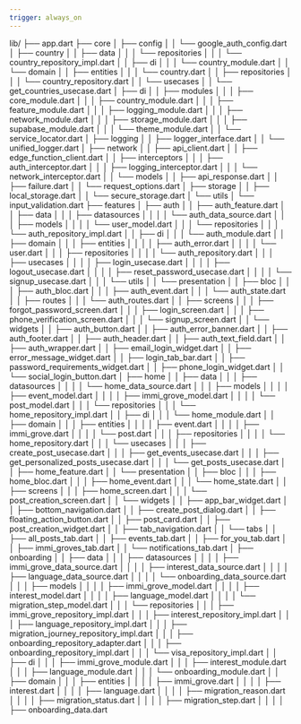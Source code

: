 ```yaml
---
trigger: always_on
---
```


lib/
├── app.dart
├── core
│   ├── config
│   │   └── google_auth_config.dart
│   ├── country
│   │   ├── data
│   │   │   └── repositories
│   │   │       └── country_repository_impl.dart
│   │   ├── di
│   │   │   └── country_module.dart
│   │   └── domain
│   │       ├── entities
│   │       │   └── country.dart
│   │       ├── repositories
│   │       │   └── country_repository.dart
│   │       └── usecases
│   │           └── get_countries_usecase.dart
│   ├── di
│   │   ├── modules
│   │   │   ├── core_module.dart
│   │   │   ├── country_module.dart
│   │   │   ├── feature_module.dart
│   │   │   ├── logging_module.dart
│   │   │   ├── network_module.dart
│   │   │   ├── storage_module.dart
│   │   │   ├── supabase_module.dart
│   │   │   └── theme_module.dart
│   │   └── service_locator.dart
│   ├── logging
│   │   ├── logger_interface.dart
│   │   └── unified_logger.dart
│   ├── network
│   │   ├── api_client.dart
│   │   ├── edge_function_client.dart
│   │   ├── interceptors
│   │   │   ├── auth_interceptor.dart
│   │   │   ├── logging_interceptor.dart
│   │   │   └── network_interceptor.dart
│   │   └── models
│   │       ├── api_response.dart
│   │       ├── failure.dart
│   │       └── request_options.dart
│   ├── storage
│   │   ├── local_storage.dart
│   │   └── secure_storage.dart
│   └── utils
│       └── input_validation.dart
├── features
│   ├── auth
│   │   ├── auth_feature.dart
│   │   ├── data
│   │   │   ├── datasources
│   │   │   │   └── auth_data_source.dart
│   │   │   ├── models
│   │   │   │   └── user_model.dart
│   │   │   └── repositories
│   │   │       └── auth_repository_impl.dart
│   │   ├── di
│   │   │   └── auth_module.dart
│   │   ├── domain
│   │   │   ├── entities
│   │   │   │   ├── auth_error.dart
│   │   │   │   └── user.dart
│   │   │   ├── repositories
│   │   │   │   └── auth_repository.dart
│   │   │   ├── usecases
│   │   │   │   ├── login_usecase.dart
│   │   │   │   ├── logout_usecase.dart
│   │   │   │   ├── reset_password_usecase.dart
│   │   │   │   └── signup_usecase.dart
│   │   │   └── utils
│   │   └── presentation
│   │       ├── bloc
│   │       │   ├── auth_bloc.dart
│   │       │   ├── auth_event.dart
│   │       │   └── auth_state.dart
│   │       ├── routes
│   │       │   └── auth_routes.dart
│   │       ├── screens
│   │       │   ├── forgot_password_screen.dart
│   │       │   ├── login_screen.dart
│   │       │   ├── phone_verification_screen.dart
│   │       │   └── signup_screen.dart
│   │       └── widgets
│   │           ├── auth_button.dart
│   │           ├── auth_error_banner.dart
│   │           ├── auth_footer.dart
│   │           ├── auth_header.dart
│   │           ├── auth_text_field.dart
│   │           ├── auth_wrapper.dart
│   │           ├── email_login_widget.dart
│   │           ├── error_message_widget.dart
│   │           ├── login_tab_bar.dart
│   │           ├── password_requirements_widget.dart
│   │           ├── phone_login_widget.dart
│   │           └── social_login_button.dart
│   ├── home
│   │   ├── data
│   │   │   ├── datasources
│   │   │   │   └── home_data_source.dart
│   │   │   ├── models
│   │   │   │   ├── event_model.dart
│   │   │   │   ├── immi_grove_model.dart
│   │   │   │   └── post_model.dart
│   │   │   └── repositories
│   │   │       └── home_repository_impl.dart
│   │   ├── di
│   │   │   └── home_module.dart
│   │   ├── domain
│   │   │   ├── entities
│   │   │   │   ├── event.dart
│   │   │   │   ├── immi_grove.dart
│   │   │   │   └── post.dart
│   │   │   ├── repositories
│   │   │   │   └── home_repository.dart
│   │   │   └── usecases
│   │   │       ├── create_post_usecase.dart
│   │   │       ├── get_events_usecase.dart
│   │   │       ├── get_personalized_posts_usecase.dart
│   │   │       └── get_posts_usecase.dart
│   │   ├── home_feature.dart
│   │   └── presentation
│   │       ├── bloc
│   │       │   ├── home_bloc.dart
│   │       │   ├── home_event.dart
│   │       │   └── home_state.dart
│   │       ├── screens
│   │       │   ├── home_screen.dart
│   │       │   └── post_creation_screen.dart
│   │       └── widgets
│   │           ├── app_bar_widget.dart
│   │           ├── bottom_navigation.dart
│   │           ├── create_post_dialog.dart
│   │           ├── floating_action_button.dart
│   │           ├── post_card.dart
│   │           ├── post_creation_widget.dart
│   │           ├── tab_navigation.dart
│   │           └── tabs
│   │               ├── all_posts_tab.dart
│   │               ├── events_tab.dart
│   │               ├── for_you_tab.dart
│   │               ├── immi_groves_tab.dart
│   │               └── notifications_tab.dart
│   ├── onboarding
│   │   ├── data
│   │   │   ├── datasources
│   │   │   │   ├── immi_grove_data_source.dart
│   │   │   │   ├── interest_data_source.dart
│   │   │   │   ├── language_data_source.dart
│   │   │   │   └── onboarding_data_source.dart
│   │   │   ├── models
│   │   │   │   ├── immi_grove_model.dart
│   │   │   │   ├── interest_model.dart
│   │   │   │   ├── language_model.dart
│   │   │   │   └── migration_step_model.dart
│   │   │   └── repositories
│   │   │       ├── immi_grove_repository_impl.dart
│   │   │       ├── interest_repository_impl.dart
│   │   │       ├── language_repository_impl.dart
│   │   │       ├── migration_journey_repository_impl.dart
│   │   │       ├── onboarding_repository_adapter.dart
│   │   │       ├── onboarding_repository_impl.dart
│   │   │       └── visa_repository_impl.dart
│   │   ├── di
│   │   │   ├── immi_grove_module.dart
│   │   │   ├── interest_module.dart
│   │   │   ├── language_module.dart
│   │   │   └── onboarding_module.dart
│   │   ├── domain
│   │   │   ├── entities
│   │   │   │   ├── immi_grove.dart
│   │   │   │   ├── interest.dart
│   │   │   │   ├── language.dart
│   │   │   │   ├── migration_reason.dart
│   │   │   │   ├── migration_status.dart
│   │   │   │   ├── migration_step.dart
│   │   │   │   ├── onboarding_data.dart